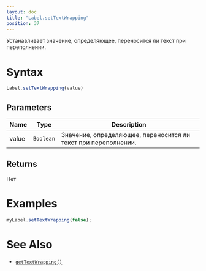 ```yaml
---
layout: doc
title: "Label.setTextWrapping"
position: 37
---
```


Устанавливает значение, определяющее, переносится ли текст при переполнении.

# Syntax

```js
Label.setTextWrapping(value)
```

## Parameters

|Name|Type|Description|
|----|----------|---------|
|value|`Boolean`|Значение, определяющее, переносится ли текст при переполнении.

## Returns

Нет

# Examples

```js
myLabel.setTextWrapping(false);
```

# See Also

* [`getTextWrapping()`](../Label.getTextWrapping/)

